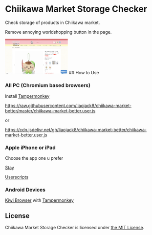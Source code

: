 # Chiikawa Market Storage Checker

Check storage of products in Chiikawa market.

Remove annoying worldshopping button in the page.

<img src="./pics/mac_safari.png" style="zoom:20%;" />
## How to Use

### All PC (Chromium based browsers)

Install [Tampermonkey](https://chromewebstore.google.com/detail/dhdgffkkebhmkfjojejmpbldmpobfkfo)

https://raw.githubusercontent.com/liaojack8/chiikawa-market-better/master/chiikawa-market-better.user.js

or

https://cdn.jsdelivr.net/gh/liaojack8/chiikawa-market-better/chiikawa-market-better.user.js

### Apple iPhone or iPad

Choose the app one u prefer

[Stay](https://apps.apple.com/tw/app/id1591620171)

[Userscripts](https://apps.apple.com/tw/app/id1463298887)

### Android Devices

[Kiwi Browser](https://play.google.com/store/apps/details?id=com.kiwibrowser.browser&hl=zh_TW) with [Tampermonkey](https://chromewebstore.google.com/detail/dhdgffkkebhmkfjojejmpbldmpobfkfo)

## License

Chiikawa Market Storage Checker is licensed under [the MIT License](/LICENSE).
